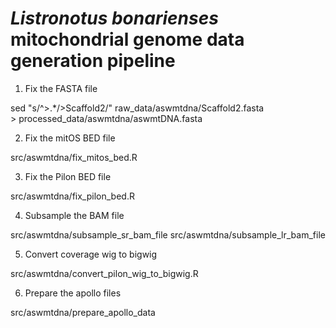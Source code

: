 # *Listronotus bonarienses* mitochondrial genome data generation pipeline

1. Fix the FASTA file

sed "s/^>.*/>Scaffold2/" raw_data/aswmtdna/Scaffold2.fasta \
    > processed_data/aswmtdna/aswmtDNA.fasta

2. Fix the mitOS BED file

src/aswmtdna/fix_mitos_bed.R

3. Fix the Pilon BED file

src/aswmtdna/fix_pilon_bed.R

4. Subsample the BAM file

src/aswmtdna/subsample_sr_bam_file
src/aswmtdna/subsample_lr_bam_file

5. Convert coverage wig to bigwig

src/aswmtdna/convert_pilon_wig_to_bigwig.R

6. Prepare the apollo files

src/aswmtdna/prepare_apollo_data

